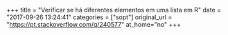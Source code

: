 +++
title = "Verificar se há diferentes elementos em uma lista em R"
date = "2017-09-26 13:24:41"
categories = ["sopt"]
original_url = "https://pt.stackoverflow.com/q/240577"
at_home="no"
+++

